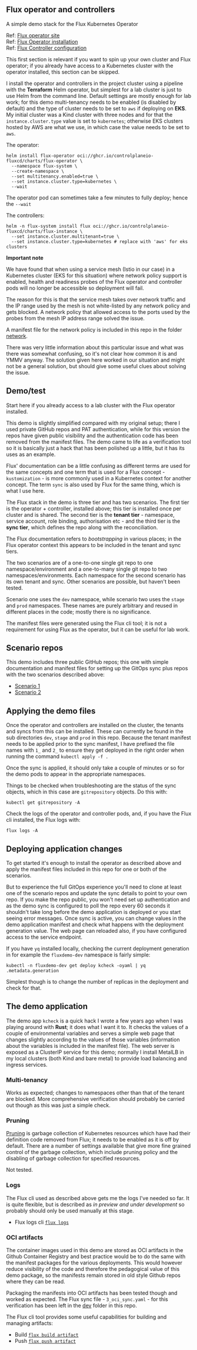 ## Flux operator and controllers

A simple demo stack for the Flux Kubernetes Operator

Ref: [Flux operator site](https://fluxcd.control-plane.io/operator/)    
Ref: [Flux Operator installation](https://fluxcd.control-plane.io/operator/install/)    
Ref: [Flux Controller configuration](https://fluxcd.control-plane.io/operator/flux-config/)    

This first section is relevant if you want to spin up your own cluster and Flux operator; if you already have access to a Kubernetes cluster with the operator installed, this section can be skipped.

I install the operator and controllers in the project cluster using a pipeline with the **Terraform** Helm operator, but simplest for a lab cluster is just to use Helm from the command line. Default settings are mostly enough for lab work; for this demo multi-tenancy needs to be enabled (is disabled by default) and the type of cluster needs to be set to `aws` if deploying on **EKS**. My initial cluster was a Kind cluster with three nodes and for that the  `instance.cluster.type` value is set to `kubernetes`; otherwise EKS clusters hosted by AWS are what we use, in which case the value needs to be set to `aws`.

The operator:
```
helm install flux-operator oci://ghcr.io/controlplaneio-fluxcd/charts/flux-operator \
  --namespace flux-system \
  --create-namespace \
  --set multitenancy.enabled=true \
  --set instance.cluster.type=kubernetes \
  --wait
```

The operator pod can sometimes take a few minutes to fully deploy; hence the `--wait`

The controllers:
```
helm -n flux-system install flux oci://ghcr.io/controlplaneio-fluxcd/charts/flux-instance \
  --set instance.cluster.multitenant=true \
  --set instance.cluster.type=kubernetes # replace with 'aws' for eks clusters
```

**Important note**

We have found that when using a service mesh (Istio in our case) in a Kubernetes cluster (EKS for this situation) where network policy support is enabled, health and readiness probes of the Flux operator and controller pods will no longer be accessible so deployment will fail.

The reason for this is that the service mesh takes over network traffic and the IP range used by the mesh is not white-listed by any network policy and gets blocked. A network policy that allowed access to the ports used by the probes from the mesh IP address range solved the issue.

A manifest file for the network policy is included in this repo in the folder [network](./network).

There was very little information about this particular issue and what was there was somewhat confusing, so it's not clear how common it is and YMMV anyway. The solution given here worked in our situation and might not be a general solution, but should give some useful clues about solving the issue.

## Demo/test
Start here if you already access to a lab cluster with the Flux operator installed.   

This demo is slightly simplified compared with my original setup; there I used private GitHub repos and PAT authentication, while for this version the repos have given public visibility and the authentication code has been removed from the manifest files. The demo came to life as a verification tool so it is basically just a hack that has been polished up a little, but it has its uses as an example.

Flux' documentation can be a little confusing as different terms are used for the same concepts and one term that is used for a Flux concept - `kustomization` - is more commonly used in a Kubernetes context for another concept. The term `sync` is also used by Flux for the same thing, which is what I use here.

The Flux stack in the demo is three tier and has two scenarios. The first tier is the operator + controller, installed above; this tier is installed once per cluster and is shared. The second tier is the **tenant tier** - namespace, service account, role binding, authorisation etc - and the third tier is the **sync tier**, which defines the repo along with the reconciliation.

The Flux documentation refers to *bootstrapping* in various places; in the Flux operator context this appears to be included in the tenant and sync tiers.

The two scenarios are of a one-to-one single git repo to one namespace/environment and a one-to-many single git repo to two namespaces/environments. Each namespace for the second scenario has its own tenant and sync. Other scenarios are possible, but haven't been tested.

Scenario one uses the `dev` namespace, while scenario two uses the `stage` and `prod` namespaces. These names are purely arbitrary and reused in different places in the code; mostly there is no significance.

The manifest files were generated using the Flux cli tool; it is not a requirement for using Flux as the operator, but it can be useful for lab work.

## Scenario repos
This demo includes three public GitHub repos; this one with simple documentation and manifest files for setting up the GitOps sync plus repos with the two scenarios described above:

- [Scenario 1](https://github.com/wolcn/flux-dev)
- [Scenario 2](https://github.com/wolcn/flux-stage-prod)

## Applying the demo files

Once the operator and controllers are installed on the cluster, the tenants and syncs from this can be installed. These can currently be found in the sub directories `dev`, `stage` and `prod` in this repo. Because the tenant manifest needs to be applied prior to the sync manifest, I have prefixed the file names with `1_` and `2_` to ensure they get deployed in the right order when running the command `kubectl apply -f .`

Once the sync is applied, it should only take a couple of minutes or so for the demo pods to appear in the appropriate namespaces.

Things to be checked when troubleshooting are the status of the sync objects, which in this case are `gitrepository` objects. Do this with:
```
kubectl get gitrepository -A
```
Check the logs of the operator and controller pods, and, if you have the Flux cli installed, the Flux logs with:
```
flux logs -A
```

## Deploying application changes

To get started it's enough to install the operator as described above and apply the manifest files included in this repo for one or both of the scenarios. 

But to experience the full GitOps experience you'll need to clone at least one of the scenario repos and update the sync details to point to your own repo. If you make the repo public, you won't need set up authentication and as the demo sync is configured to poll the repo every 60 seconds it shouldn't take long before the demo application is deployed or you start seeing error messages. Once sync is active, you can change values in the demo application manifest and check what happens with the deployment generation value. The web page can reloaded also, if you have configured access to the service endpoint.

If you have `yq` installed locally, checking the current deployment generation in for example the `fluxdemo-dev` namespace is fairly simple:
```
kubectl -n fluxdemo-dev get deploy kcheck -oyaml | yq .metadata.generation
```

Simplest though is to change the number of replicas in the deployment and check for that. 

## The demo application

The demo app `kcheck` is a quick hack I wrote a few years ago when I was playing around with **Rust**; it does what I want it to. It checks the values of a couple of environmental variables and serves a simple web page that changes slightly according to the values of those variables (information about the variables is included in the manifest file). The web server is exposed as a ClusterIP service for this demo; normally I install MetalLB in my local clusters (both Kind and bare metal) to provide load balancing and ingress services.

### Multi-tenancy

Works as expected; changes to namespaces other than that of the tenant are blocked. More comprehensive verification should probably be carried out though as this was just a simple check.

### Pruning

[Pruning](https://fluxcd.io/flux/components/kustomize/kustomizations/#prune) is garbage collection of Kubernetes resources which have had their definition code removed from Flux; it needs to be enabled as it is off by default. There are a number of settings available that give more fine grained control of the garbage collection, which include pruning policy and the disabling of garbage collection for specified resources. 

Not tested.

### Logs

The Flux cli used as described above gets me the logs I've needed so far. It is quite flexible, but is described as *in preview and under development* so probably should only be used manually at this stage.

  - Flux logs cli [`flux logs`](https://fluxcd.io/flux/cmd/flux_logs/)

### OCI artifacts

The container images used in this demo are stored as OCI artifacts in the Github Container Registry and best practice would be to do the same with the manifest packages for the various deployments. This would however reduce visibility of the code and therefore the pedagogical value of this demo package, so the manifests remain stored in old style Github repos where they can be read.

Packaging the manifests into OCI artifacts has been tested though and worked as expected. The Flux sync file - `3_oci_sync.yaml` - for this verification has been left in the [dev](./dev) folder in this repo.

The Flux cli tool provides some useful capabilities for building and managing artifacts:

  - Build [`flux build artifact`](https://fluxcd.io/flux/cmd/flux_build_artifact/)
  - Push [`flux push artifact`](https://fluxcd.io/flux/cmd/flux_push_artifact/)
